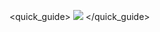 <quick_guide>
![](http://static.energysistem.com/images/manuals/42027/5388b3aa9c273.jpg) 
</quick_guide>

